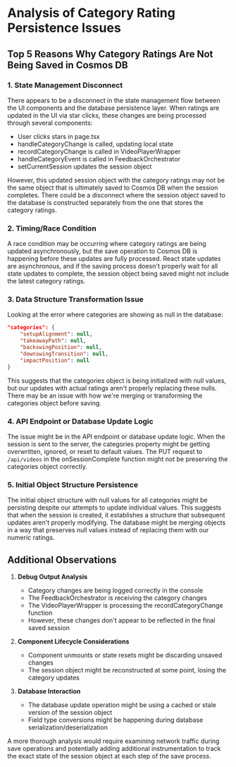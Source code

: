 # Analysis of Category Rating Persistence Issues

## Top 5 Reasons Why Category Ratings Are Not Being Saved in Cosmos DB

### 1. State Management Disconnect
There appears to be a disconnect in the state management flow between the UI components and the database persistence layer. When ratings are updated in the UI via star clicks, these changes are being processed through several components:
   - User clicks stars in page.tsx
   - handleCategoryChange is called, updating local state
   - recordCategoryChange is called in VideoPlayerWrapper
   - handleCategoryEvent is called in FeedbackOrchestrator
   - setCurrentSession updates the session object

However, this updated session object with the category ratings may not be the same object that is ultimately saved to Cosmos DB when the session completes. There could be a disconnect where the session object saved to the database is constructed separately from the one that stores the category ratings.

### 2. Timing/Race Condition
A race condition may be occurring where category ratings are being updated asynchronously, but the save operation to Cosmos DB is happening before these updates are fully processed. React state updates are asynchronous, and if the saving process doesn't properly wait for all state updates to complete, the session object being saved might not include the latest category ratings.

### 3. Data Structure Transformation Issue
Looking at the error where categories are showing as null in the database:
```json
"categories": {
    "setupAlignment": null,
    "takeawayPath": null,
    "backswingPosition": null,
    "downswingTransition": null,
    "impactPosition": null
}
```
This suggests that the categories object is being initialized with null values, but our updates with actual ratings aren't properly replacing these nulls. There may be an issue with how we're merging or transforming the categories object before saving.

### 4. API Endpoint or Database Update Logic
The issue might be in the API endpoint or database update logic. When the session is sent to the server, the categories property might be getting overwritten, ignored, or reset to default values. The PUT request to `/api/videos` in the onSessionComplete function might not be preserving the categories object correctly.

### 5. Initial Object Structure Persistence
The initial object structure with null values for all categories might be persisting despite our attempts to update individual values. This suggests that when the session is created, it establishes a structure that subsequent updates aren't properly modifying. The database might be merging objects in a way that preserves null values instead of replacing them with our numeric ratings.

## Additional Observations

1. **Debug Output Analysis**
   - Category changes are being logged correctly in the console
   - The FeedbackOrchestrator is receiving the category changes
   - The VideoPlayerWrapper is processing the recordCategoryChange function
   - However, these changes don't appear to be reflected in the final saved session

2. **Component Lifecycle Considerations**
   - Component unmounts or state resets might be discarding unsaved changes
   - The session object might be reconstructed at some point, losing the category updates

3. **Database Interaction**
   - The database update operation might be using a cached or stale version of the session object
   - Field type conversions might be happening during database serialization/deserialization

A more thorough analysis would require examining network traffic during save operations and potentially adding additional instrumentation to track the exact state of the session object at each step of the save process.